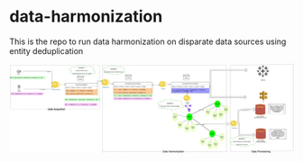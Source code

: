 # data-harmonization
This is the repo to run data harmonization on disparate data sources using entity deduplication 

![Flow Diagram](https://github.com/rajdeep07/data-harmonization/blob/main/data_harmonization/main/data/Data%20Harmonization%20(3).jpg)
